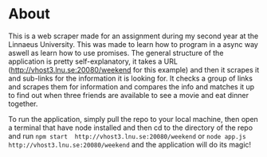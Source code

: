 # About  
This is a web scraper made for an assignment during my second year at the Linnaeus University.
This was made to learn how to program in a async way aswell as learn how to use promises.
The general structure of the application is pretty self-explanatory, it takes a URL (http://vhost3.lnu.se:20080/weekend for this example) and then it scrapes it and sub-links for the information it is looking for. It checks a group of links and scrapes them for information and compares the info and matches it up to find out when three friends are available to see a movie and eat dinner together.

To run the application, simply pull the repo to your local machine, then open a terminal that have node installed and then cd to the directory of the repo and run `npm start  http://vhost3.lnu.se:20080/weekend` or `node app.js  http://vhost3.lnu.se:20080/weekend` and the application will do its magic!
